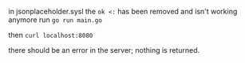 in jsonplaceholder.sysl the `ok <:` has been removed and isn't working anymore
run 
`go run main.go`

then `curl localhost:8080`

there should be an error in the server; nothing is returned. 

